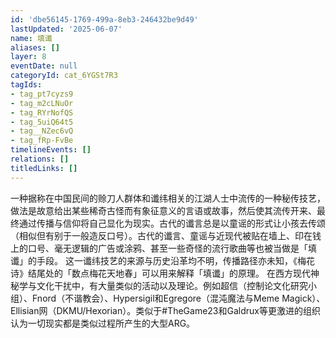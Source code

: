 ```yaml
---
id: 'dbe56145-1769-499a-8eb3-246432be9d49'
lastUpdated: '2025-06-07'
name: 填谶
aliases: []
layer: 8
eventDate: null
categoryId: cat_6YGSt7R3
tagIds:
- tag_pt7cyzs9
- tag_m2cLNuOr
- tag_RYrNofQS
- tag_5uiQ64t5
- tag__NZec6vQ
- tag_fRp-FvBe
timelineEvents: []
relations: []
titledLinks: []
---
```

一种据称在中国民间的赊刀人群体和谶纬相关的江湖人士中流传的一种秘传技艺，做法是故意给出某些稀奇古怪而有象征意义的言语或故事，然后使其流传开来、最终通过传播与信仰将自己显化为现实。古代的谶言总是以童谣的形式让小孩去传颂（相似但有别于一般造反口号）。古代的谶言、童谣与近现代被贴在墙上、印在钱上的口号、毫无逻辑的广告或涂鸦、甚至一些奇怪的流行歌曲等也被当做是「填谶」的手段。 这一谶纬技艺的来源与历史沿革均不明，传播路径亦未知，《梅花诗》结尾处的「数点梅花天地春」可以用来解释「填谶」的原理。  在西方现代神秘学与文化干扰中，有大量类似的活动以及理论。例如超信（控制论文化研究小组）、Fnord（不谐教会）、Hypersigil和Egregore（混沌魔法与Meme Magick）、Ellisian网（DKMU/Hexorian）。类似于#TheGame23和Galdrux等更激进的组织认为一切现实都是类似过程所产生的大型ARG。
